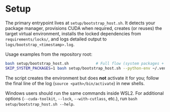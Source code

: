 # Setup

The primary entrypoint lives at `setup/bootstrap_host.sh`. It detects your
package manager, provisions CUDA when required, creates (or reuses) the target
virtual environment, installs the locked dependencies from
`requirements/locks/`, and logs detailed output to `logs/bootstrap_<timestamp>.log`.

Usage examples from the repository root:

```bash
bash setup/bootstrap_host.sh            # Full flow (system packages + CUDA + venv)
SKIP_SYSTEM_PACKAGES=1 bash setup/bootstrap_host.sh --python-env ~/.venvs/olmo
```

The script creates the environment but does **not** activate it for you; follow
the final line of the log (`source <path>/bin/activate`) in new shells.

Windows users should run the same commands inside WSL2. For additional options
(`--cuda-toolkit`, `--lock`, `--with-cutlass`, etc.), run
`bash setup/bootstrap_host.sh --help`.

